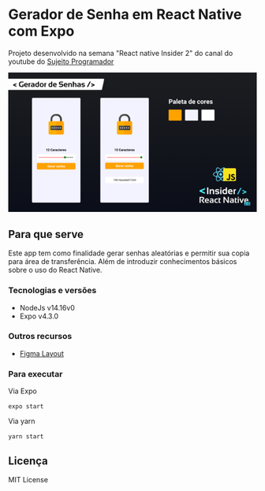 # Gerador de Senha em React Native com Expo

Projeto desenvolvido na semana "React native Insider 2" do canal do youtube do [Sujeito Programador](https://www.youtube.com/c/Sujeitoprogramador/)

![Layout](_gitassets/rn-layout-1.png)

## Para que serve

Este app tem como finalidade gerar senhas aleatórias e permitir sua copia para área de transferência.
Além de introduzir conhecimentos básicos sobre o uso do React Native.

### Tecnologias e versões

- NodeJs v14.16v0
- Expo  v4.3.0

### Outros recursos

- [Figma Layout](https://www.figma.com/file/2CEqVyn4KRy85f9N0Vc1VY/Projeto-App?node-id=210%3A14)

### Para executar

Via Expo
```
expo start
```
Via yarn

```
yarn start
```

## Licença

MIT License

